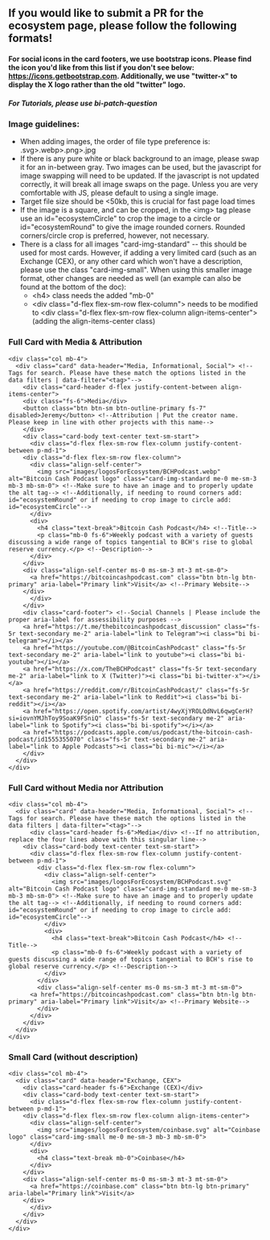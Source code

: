 ## If you would like to submit a PR for the ecosystem page, please follow the following formats!

#### For social icons in the card footers, we use bootstrap icons. Please find the icon you'd like from this list if you don't see below: https://icons.getbootstrap.com. Additionally, we use "twitter-x" to display the X logo rather than the old "twitter" logo.
##### For Tutorials, please use bi-patch-question

### Image guidelines:
- When adding images, the order of file type preference is: .svg>.webp>.png>.jpg
- If there is any pure white or black background to an image, please swap it for an in-between gray. Two images can be used, but the javascript for image swapping will need to be updated. If the javascript is not updated correctly, it will break all image swaps on the page. Unless you are very comfortable with JS, please default to using a single image.
- Target file size should be <50kb, this is crucial for fast page load times
- If the image is a square, and can be cropped, in the \<img> tag please use an id="ecosystemCircle" to crop the image to a circle or id="ecosystemRound" to give the image rounded corners. Rounded corners/circle crop is preferred, however, not necessary.
- There is a class for all images "card-img-standard" -- this should be used for most cards. However, if adding a very limited card (such as an Exchange (CEX), or any other card which won't have a description, please use the class "card-img-small". When using this smaller image format, other changes are needed as well (an example can also be found at the bottom of the doc):
  - \<h4> class needs the added "mb-0"
  - \<div class="d-flex flex-sm-row flex-column"> needs to be modified to \<div class="d-flex flex-sm-row flex-column align-items-center"> (adding the align-items-center class)

### Full Card with Media & Attribution
```
<div class="col mb-4">
  <div class="card" data-header="Media, Informational, Social"> <!--Tags for search. Please have these match the options listed in the data filters | data-filter="<tag>"-->
    <div class="card-header d-flex justify-content-between align-items-center">
	<div class="fs-6">Media</div>
	<button class="btn btn-sm btn-outline-primary fs-7" disabled>Jeremy</button> <!--Attribution | Put the creator name. Please keep in line with other projects with this name-->
    </div>
    <div class="card-body text-center text-sm-start">
      <div class="d-flex flex-sm-row flex-column justify-content-between p-md-1">
	<div class="d-flex flex-sm-row flex-column">
	  <div class="align-self-center">
	    <img src="images/logosForEcosystem/BCHPodcast.webp" alt="Bitcoin Cash Podcast logo" class="card-img-standard me-0 me-sm-3 mb-3 mb-sm-0"> <!--Make sure to have an image and to properly update the alt tag--> <!--Additionally, if needing to round corners add: id="ecosystemRound" or if needing to crop image to circle add: id="ecosystemCircle"-->
	  </div>
	  <div>
	    <h4 class="text-break">Bitcoin Cash Podcast</h4> <!--Title-->
	    <p class="mb-0 fs-6">Weekly podcast with a variety of guests discussing a wide range of topics tangential to BCH's rise to global reserve currency.</p> <!--Description-->
	  </div>
	</div>
	<div class="align-self-center ms-0 ms-sm-3 mt-3 mt-sm-0">
	  <a href="https://bitcoincashpodcast.com" class="btn btn-lg btn-primary" aria-label="Primary link">Visit</a> <!--Primary Website-->
	</div>
      </div>
    </div>
    <div class="card-footer"> <!--Social Channels | Please include the proper aria-label for assessibility purposes -->
	<a href="https://t.me/thebitcoincashpodcast_discussion" class="fs-5r text-secondary me-2" aria-label="link to Telegram"><i class="bi bi-telegram"></i></a>
	<a href="https://youtube.com/@BitcoinCashPodcast" class="fs-5r text-secondary me-2" aria-label="link to youtube"><i class="bi bi-youtube"></i></a>
	<a href="https://x.com/TheBCHPodcast" class="fs-5r text-secondary me-2" aria-label="link to X (Twitter)"><i class="bi bi-twitter-x"></i></a>
	<a href="https://reddit.com/r/BitcoinCashPodcast/" class="fs-5r text-secondary me-2" aria-label="link to Reddit"><i class="bi bi-reddit"></i></a>
	<a href="https://open.spotify.com/artist/4wyXjYROLQdNvL6qwgCerH?si=iovnYMJhToy9SoaK9FSniQ" class="fs-5r text-secondary me-2" aria-label="link to Spotify"><i class="bi bi-spotify"></i></a>
	<a href="https://podcasts.apple.com/us/podcast/the-bitcoin-cash-podcast/id1555355070" class="fs-5r text-secondary me-2" aria-label="link to Apple Podcasts"><i class="bi bi-mic"></i></a>
    </div>
  </div>
</div>
```

### Full Card without Media nor Attribution
```
<div class="col mb-4">
  <div class="card" data-header="Media, Informational, Social"> <!--Tags for search. Please have these match the options listed in the data filters | data-filter="<tag>"-->
	  <div class="card-header fs-6">Media</div> <!--If no attribution, replace the four lines above with this singular line-->
    <div class="card-body text-center text-sm-start">
      <div class="d-flex flex-sm-row flex-column justify-content-between p-md-1">
        <div class="d-flex flex-sm-row flex-column">
          <div class="align-self-center">
            <img src="images/logosForEcosystem/BCHPodcast.svg" alt="Bitcoin Cash Podcast logo" class="card-img-standard me-0 me-sm-3 mb-3 mb-sm-0"> <!--Make sure to have an image and to properly update the alt tag--> <!--Additionally, if needing to round corners add: id="ecosystemRound" or if needing to crop image to circle add: id="ecosystemCircle"-->
          </div>
          <div>
            <h4 class="text-break">Bitcoin Cash Podcast</h4> <!--Title-->
            <p class="mb-0 fs-6">Weekly podcast with a variety of guests discussing a wide range of topics tangential to BCH's rise to global reserve currency.</p> <!--Description-->
          </div>
        </div>
        <div class="align-self-center ms-0 ms-sm-3 mt-3 mt-sm-0">
	  <a href="https://bitcoincashpodcast.com" class="btn btn-lg btn-primary" aria-label="Primary link">Visit</a> <!--Primary Website-->
        </div>
      </div>
    </div>
  </div>
</div>
```

### Small Card (without description)
```
<div class="col mb-4">
  <div class="card" data-header="Exchange, CEX">
    <div class="card-header fs-6">Exchange (CEX)</div>
    <div class="card-body text-center text-sm-start">
      <div class="d-flex flex-sm-row flex-column justify-content-between p-md-1">
	<div class="d-flex flex-sm-row flex-column align-items-center">
	  <div class="align-self-center">
	    <img src="images/logosForEcosystem/coinbase.svg" alt="Coinbase logo" class="card-img-small me-0 me-sm-3 mb-3 mb-sm-0">
	  </div>
	  <div>
	    <h4 class="text-break mb-0">Coinbase</h4>
	  </div>
	</div>
	<div class="align-self-center ms-0 ms-sm-3 mt-3 mt-sm-0">
	  <a href="https://coinbase.com" class="btn btn-lg btn-primary" aria-label="Primary link">Visit</a>
	</div>
      </div>
    </div>
  </div>
</div>
```
